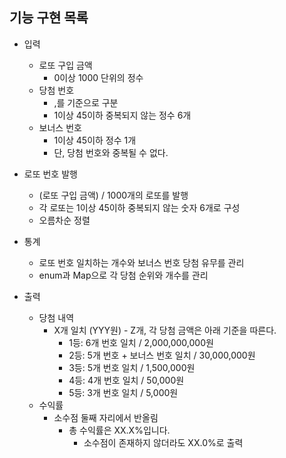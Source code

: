 ## 기능 구현 목록

- 입력
    - 로또 구입 금액
        - 0이상 1000 단위의 정수
    - 당첨 번호
        - ,를 기준으로 구분
        - 1이상 45이하 중복되지 않는 정수 6개
    - 보너스 번호
        - 1이상 45이하 정수 1개
        - 단, 당첨 번호와 중복될 수 없다.


- 로또 번호 발행
    - (로또 구입 금액) / 1000개의 로또를 발행
    - 각 로또는 1이상 45이하 중복되지 않는 숫자 6개로 구성
    - 오름차순 정렬


- 통계
    - 로또 번호 일치하는 개수와 보너스 번호 당첨 유무를 관리
    - enum과 Map으로 각 당첨 순위와 개수를 관리


- 출력
    - 당첨 내역
        - X개 일치 (YYY원) - Z개, 각 당첨 금액은 아래 기준을 따른다.
            - 1등: 6개 번호 일치 / 2,000,000,000원
            - 2등: 5개 번호 + 보너스 번호 일치 / 30,000,000원
            - 3등: 5개 번호 일치 / 1,500,000원
            - 4등: 4개 번호 일치 / 50,000원
            - 5등: 3개 번호 일치 / 5,000원
    - 수익률
        - 소수점 둘째 자리에서 반올림
            - 총 수익률은 XX.X%입니다.
                - 소수점이 존재하지 않더라도 XX.0%로 출력